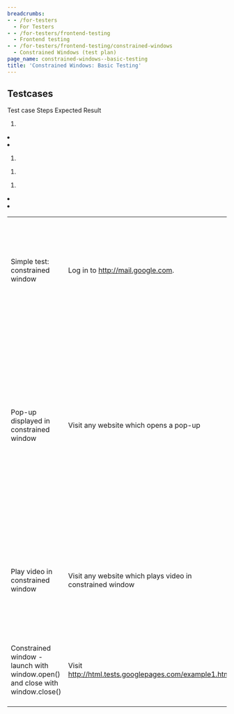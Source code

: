 ```yaml
---
breadcrumbs:
- - /for-testers
  - For Testers
- - /for-testers/frontend-testing
  - Frontend testing
- - /for-testers/frontend-testing/constrained-windows
  - Constrained Windows (test plan)
page_name: constrained-windows--basic-testing
title: 'Constrained Windows: Basic Testing'
---
```


## Testcases

<table>
<tr>
Test case Steps Expected Result </tr>
<tr>
<td>Simple test: constrained window</td>

1.  <td>Log in to <a
            href="http://mail.google.com">http://mail.google.com</a>.</td>
2.  <td>Google Talk in Gmail will load on left side. Click on any
            contact to open a chat window </td>
3.  <td>Pop-out the chat window.</td>

<td>Chat window will open as a constrained window on the left side of the page ; title bar : default icon and title "name - chat - Google Chrome"</td>
</tr>
<tr>
<td>Pop-up displayed in constrained window</td>

1.  <td>Visit any website which opens a pop-up</td>

<td>If your settings are checked for : Options&gt; Under the hood&gt; Web Content : Notify me when a pop-up is blocked then blocked pop-up will be notified at bottom right side of the page with title bar : "Blocked pop-up"</td>
<td>On clicking blocked pop-up, title bar will change to "default icon and title - Google Chrome". If no title then "default icon and Google Chrome"</td>
</tr>
<tr>
<td>Play video in constrained window</td>

1.  <td>Visit any website which plays video in constrained window</td>

<td>A constrained window will launch for the video link ; title bar : "default icon and title - google chrome"</td>
</tr>
<tr>
<td>Constrained window - launch with window.open() and close with window.close()</td>

1.  <td>Visit <a
            href="http://html.tests.googlepages.com/example1.html">http://html.tests.googlepages.com/example1.html</a>
            </td>
2.  <td>Click <b>Open window</b>.</td>
3.  <td>Click <b>Close window</b>. </td>

<td>After Step 2: A constrained window with height=200px and width=300px will be launched.</td>
<td> 	After Step 3: The constrained window will be closed.</td>
</tr>
</table>
